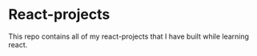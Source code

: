 # React-projects
This repo contains all of my react-projects that I have built while learning react.
